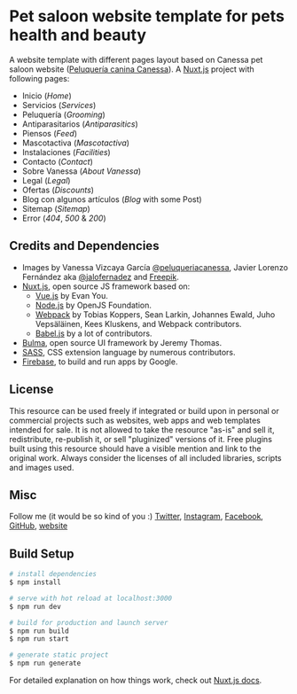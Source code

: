 # Pet saloon website template for pets health and beauty

A website template with different pages layout based on Canessa pet saloon website ([Peluquería canina Canessa](https://peluqueriacanessa.com)). A [Nuxt.js](https://nuxtjs.org) project with following pages:

- Inicio (*Home*)
- Servicios (*Services*)
- Peluquería (*Grooming*)
- Antiparasitarios (*Antiparasitics*)
- Piensos (*Feed*)
- Mascotactiva (*Mascotactiva*)
- Instalaciones (*Facilities*)
- Contacto (*Contact*)
- Sobre Vanessa (*About Vanessa*)
- Legal (*Legal*)
- Ofertas (*Discounts*)
- Blog con algunos artículos (*Blog* with some Post)
- Sitemap (*Sitemap*)
- Error (*404*, *500* & *200*)

## Credits and Dependencies

- Images by Vanessa Vizcaya García [@peluqueriacanessa](https://www.instagram.com/peluqueriacanessa), Javier Lorenzo Fernández aka [@jalofernadez](https://jalofernandez.com) and [Freepik](https://www.freepik.es).
- [Nuxt.js](https://nuxtjs.org), open source JS framework based on:
  - [Vue.js](https://vuejs.org) by Evan You.
  - [Node.js](https://nodejs.org) by OpenJS Foundation.
  - [Webpack](https://webpack.js.org) by Tobias Koppers, Sean Larkin, Johannes Ewald, Juho Vepsäläinen, Kees Kluskens, and Webpack contributors.
  - [Babel.js](https://babeljs.io) by a lot of contributors.
- [Bulma](https://bulma.io), open source UI framework by Jeremy Thomas.
- [SASS](https://sass-lang.com), CSS extension language by numerous contributors.
- [Firebase](https://firebase.google.com/), to build and run apps by Google.

## License

This resource can be used freely if integrated or build upon in personal or commercial projects such as websites, web apps and web templates intended for sale. It is not allowed to take the resource "as-is" and sell it, redistribute, re-publish it, or sell "pluginized" versions of it. Free plugins built using this resource should have a visible mention and link to the original work. Always consider the licenses of all included libraries, scripts and images used.

## Misc 

Follow me (it would be so kind of you :) [Twitter](http://www.twitter.com/jalofernandez), [Instagram](https://www.instagram.com/jalofernandez/), [Facebook](http://www.facebook.com/jalofernandez), [GitHub](https://github.com/jalofernandez), [website](https://jalofernandez.com)

## Build Setup

```bash
# install dependencies
$ npm install

# serve with hot reload at localhost:3000
$ npm run dev

# build for production and launch server
$ npm run build
$ npm run start

# generate static project
$ npm run generate
```

For detailed explanation on how things work, check out [Nuxt.js docs](https://nuxtjs.org).

